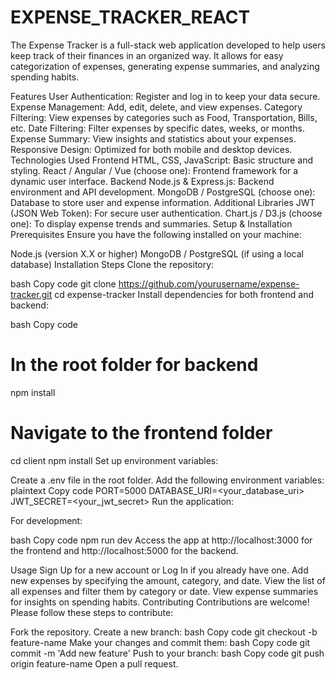 # EXPENSE_TRACKER_REACT
The Expense Tracker is a full-stack web application developed to help users keep track of their finances in an organized way. It allows for easy categorization of expenses, generating expense summaries, and analyzing spending habits.

Features
User Authentication: Register and log in to keep your data secure.
Expense Management: Add, edit, delete, and view expenses.
Category Filtering: View expenses by categories such as Food, Transportation, Bills, etc.
Date Filtering: Filter expenses by specific dates, weeks, or months.
Expense Summary: View insights and statistics about your expenses.
Responsive Design: Optimized for both mobile and desktop devices.
Technologies Used
Frontend
HTML, CSS, JavaScript: Basic structure and styling.
React / Angular / Vue (choose one): Frontend framework for a dynamic user interface.
Backend
Node.js & Express.js: Backend environment and API development.
MongoDB / PostgreSQL (choose one): Database to store user and expense information.
Additional Libraries
JWT (JSON Web Token): For secure user authentication.
Chart.js / D3.js (choose one): To display expense trends and summaries.
Setup & Installation
Prerequisites
Ensure you have the following installed on your machine:

Node.js (version X.X or higher)
MongoDB / PostgreSQL (if using a local database)
Installation Steps
Clone the repository:

bash
Copy code
git clone https://github.com/yourusername/expense-tracker.git
cd expense-tracker
Install dependencies for both frontend and backend:

bash
Copy code
# In the root folder for backend
npm install

# Navigate to the frontend folder
cd client
npm install
Set up environment variables:

Create a .env file in the root folder.
Add the following environment variables:
plaintext
Copy code
PORT=5000
DATABASE_URI=<your_database_uri>
JWT_SECRET=<your_jwt_secret>
Run the application:

For development:

bash
Copy code
npm run dev
Access the app at http://localhost:3000 for the frontend and http://localhost:5000 for the backend.

Usage
Sign Up for a new account or Log In if you already have one.
Add new expenses by specifying the amount, category, and date.
View the list of all expenses and filter them by category or date.
View expense summaries for insights on spending habits.
Contributing
Contributions are welcome! Please follow these steps to contribute:

Fork the repository.
Create a new branch:
bash
Copy code
git checkout -b feature-name
Make your changes and commit them:
bash
Copy code
git commit -m 'Add new feature'
Push to your branch:
bash
Copy code
git push origin feature-name
Open a pull request.
